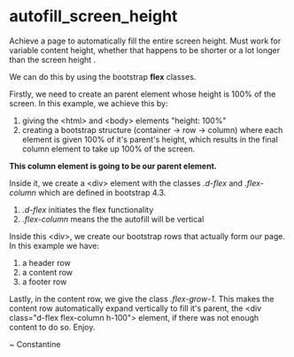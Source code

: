# autofill_screen_height
Achieve a page to automatically fill the entire screen height.
Must work for variable content height, whether that happens to be shorter or a lot longer than the screen height .

We can do this by using the bootstrap **flex** classes.

Firstly, we need to create an parent element whose height is 100% of the screen. In this example, we achieve this by:
1) giving the \<html\> and \<body\> elements "height: 100%"
2) creating a bootstrap structure (container -> row -> column) where each element is given 100% of it's parent's height, which results in the final column element to take up 100% of the screen.

**This column element is going to be our parent element.**

  Inside it, we create a \<div\> element with the classes *.d-flex* and *.flex-column* which are defined in bootstrap 4.3.
1) *.d-flex* initiates the flex functionality
2) *.flex-column* means the the autofill will be vertical

Inside this \<div\>, we create our bootstrap rows that actually form our page. In this example we have:
1) a header row
2) a content row
3) a footer row

Lastly, in the content row, we give the class *.flex-grow-1*. 
This makes the content row automatically expand vertically to fill it's parent, the \<div class="d-flex flex-column h-100"\> element, if there was not enough content to do so.
Enjoy.

~ Constantine
